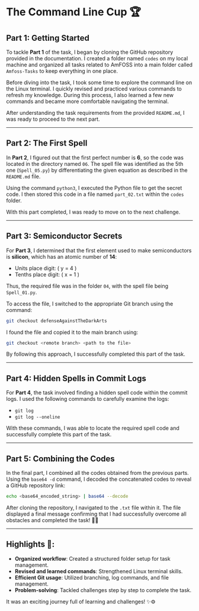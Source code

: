 
# The Command Line Cup 🏆

## Part 1: Getting Started
To tackle **Part 1** of the task, I began by cloning the GitHub repository provided in the documentation. I created a folder named `codes` on my local machine and organized all tasks related to AmFOSS into a main folder called `Amfoss-Tasks` to keep everything in one place.

Before diving into the task, I took some time to explore the command line on the Linux terminal. I quickly revised and practiced various commands to refresh my knowledge. During this process, I also learned a few new commands and became more comfortable navigating the terminal.

After understanding the task requirements from the provided `README.md`, I was ready to proceed to the next part.

---

## Part 2: The First Spell
In **Part 2**, I figured out that the first perfect number is **6**, so the code was located in the directory named `06`. The spell file was identified as the 5th one (`Spell_05.py`) by differentiating the given equation as described in the `README.md` file.

Using the command `python3`, I executed the Python file to get the secret code. I then stored this code in a file named `part_02.txt` within the `codes` folder.

With this part completed, I was ready to move on to the next challenge.

---

## Part 3: Semiconductor Secrets
For **Part 3**, I determined that the first element used to make semiconductors is **silicon**, which has an atomic number of **14**:
- Units place digit: \( y = 4 \)
- Tenths place digit: \( x = 1 \)

Thus, the required file was in the folder `04`, with the spell file being `Spell_01.py`.

To access the file, I switched to the appropriate Git branch using the command:
```bash
git checkout defenseAgainstTheDarkArts
```
I found the file and copied it to the main branch using:
```bash
git checkout <remote branch> <path to the file>
```
By following this approach, I successfully completed this part of the task.

---

## Part 4: Hidden Spells in Commit Logs
For **Part 4**, the task involved finding a hidden spell code within the commit logs. I used the following commands to carefully examine the logs:
- `git log`
- `git log --oneline`

With these commands, I was able to locate the required spell code and successfully complete this part of the task.

---

## Part 5: Combining the Codes
In the final part, I combined all the codes obtained from the previous parts. Using the `base64 -d` command, I decoded the concatenated codes to reveal a GitHub repository link:
```bash
echo <base64_encoded_string> | base64 --decode
```

After cloning the repository, I navigated to the `.txt` file within it. The file displayed a final message confirming that I had successfully overcome all obstacles and completed the task! 🎉✨

---

## Highlights 🌟:
- **Organized workflow**: Created a structured folder setup for task management.
- **Revised and learned commands**: Strengthened Linux terminal skills.
- **Efficient Git usage**: Utilized branching, log commands, and file management.
- **Problem-solving**: Tackled challenges step by step to complete the task.

It was an exciting journey full of learning and challenges! ✨⚙️

